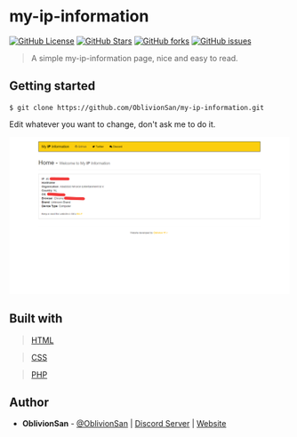# my-ip-information
[![GitHub License](https://img.shields.io/github/license/OblivionSan/my-ip-information.svg?style=flat-square)](https://github.com/OblivionSan/discord-bot-example/blob/master/LICENSE)
[![GitHub Stars](https://img.shields.io/github/stars/OblivionSan/my-ip-information.svg?style=flat-square)](https://github.com/OblivionSan/discord-bot-example/stargazers)
[![GitHub forks](https://img.shields.io/github/forks/OblivionSan/my-ip-information.svg?style=flat-square)](https://github.com/OblivionSan/discord-bot-example/network)
[![GitHub issues](https://img.shields.io/github/issues/OblivionSan/my-ip-information.svg?style=flat-square)](https://github.com/OblivionSan/discord-bot-example/issues)

> A simple my-ip-information page, nice and easy to read.

## Getting started

```
$ git clone https://github.com/OblivionSan/my-ip-information.git
```


Edit whatever you want to change, don't ask me to do it.

![Example](assets/img/example.png)

## Built with
> [HTML](http://devdocs.io/html/)

> [CSS](http://devdocs.io/css/)

> [PHP](http://devdocs.io/php/)

## Author
- **OblivionSan** - [@OblivionSan](https://twitter.com/OblivionSan) | [Discord Server](https://discord.gg/kxNeGRC) | [Website](https://oblivionsan.tk)